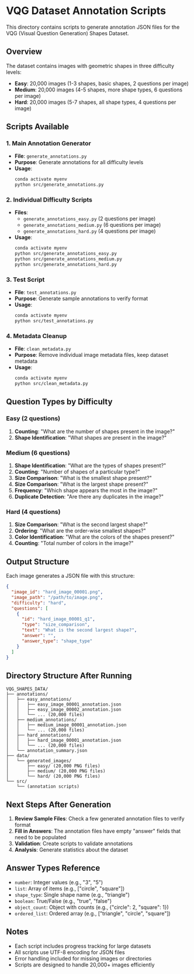 # VQG Dataset Annotation Scripts

This directory contains scripts to generate annotation JSON files for the VQG (Visual Question Generation) Shapes Dataset.

## Overview

The dataset contains images with geometric shapes in three difficulty levels:
- **Easy**: 20,000 images (1-3 shapes, basic shapes, 2 questions per image)
- **Medium**: 20,000 images (4-5 shapes, more shape types, 6 questions per image)  
- **Hard**: 20,000 images (5-7 shapes, all shape types, 4 questions per image)

## Scripts Available

### 1. Main Annotation Generator
- **File**: `generate_annotations.py`
- **Purpose**: Generate annotations for all difficulty levels
- **Usage**: 
  ```bash
  conda activate myenv
  python src/generate_annotations.py
  ```

### 2. Individual Difficulty Scripts
- **Files**: 
  - `generate_annotations_easy.py` (2 questions per image)
  - `generate_annotations_medium.py` (6 questions per image)
  - `generate_annotations_hard.py` (4 questions per image)
- **Usage**:
  ```bash
  conda activate myenv
  python src/generate_annotations_easy.py
  python src/generate_annotations_medium.py
  python src/generate_annotations_hard.py
  ```

### 3. Test Script
- **File**: `test_annotations.py`
- **Purpose**: Generate sample annotations to verify format
- **Usage**:
  ```bash
  conda activate myenv
  python src/test_annotations.py
  ```

### 4. Metadata Cleanup
- **File**: `clean_metadata.py`
- **Purpose**: Remove individual image metadata files, keep dataset metadata
- **Usage**:
  ```bash
  conda activate myenv
  python src/clean_metadata.py
  ```

## Question Types by Difficulty

### Easy (2 questions)
1. **Counting**: "What are the number of shapes present in the image?"
2. **Shape Identification**: "What shapes are present in the image?"

### Medium (6 questions)
1. **Shape Identification**: "What are the types of shapes present?"
2. **Counting**: "Number of shapes of a particular type?"
3. **Size Comparison**: "What is the smallest shape present?"
4. **Size Comparison**: "What is the largest shape present?"
5. **Frequency**: "Which shape appears the most in the image?"
6. **Duplicate Detection**: "Are there any duplicates in the image?"

### Hard (4 questions)
1. **Size Comparison**: "What is the second largest shape?"
2. **Ordering**: "What are the order-wise smallest shapes?"
3. **Color Identification**: "What are the colors of the shapes present?"
4. **Counting**: "Total number of colors in the image?"

## Output Structure

Each image generates a JSON file with this structure:

```json
{
  "image_id": "hard_image_00001.png",
  "image_path": "/path/to/image.png",
  "difficulty": "hard",
  "questions": [
    {
      "id": "hard_image_00001_q1",
      "type": "size_comparison",
      "text": "What is the second largest shape?",
      "answer": "",
      "answer_type": "shape_type"
    }
  ]
}
```

## Directory Structure After Running

```
VQG_SHAPES_DATA/
├── annotations/
│   ├── easy_annotations/
│   │   ├── easy_image_00001_annotation.json
│   │   ├── easy_image_00002_annotation.json
│   │   └── ... (20,000 files)
│   ├── medium_annotations/
│   │   ├── medium_image_00001_annotation.json
│   │   └── ... (20,000 files)
│   ├── hard_annotations/
│   │   ├── hard_image_00001_annotation.json
│   │   └── ... (20,000 files)
│   └── annotation_summary.json
├── data/
│   └── generated_images/
│       ├── easy/ (20,000 PNG files)
│       ├── medium/ (20,000 PNG files)
│       └── hard/ (20,000 PNG files)
└── src/
    └── (annotation scripts)
```

## Next Steps After Generation

1. **Review Sample Files**: Check a few generated annotation files to verify format
2. **Fill in Answers**: The annotation files have empty "answer" fields that need to be populated
3. **Validation**: Create scripts to validate annotations
4. **Analysis**: Generate statistics about the dataset

## Answer Types Reference

- `number`: Integer values (e.g., "3", "5")
- `list`: Array of items (e.g., ["circle", "square"])
- `shape_type`: Single shape name (e.g., "triangle")
- `boolean`: True/False (e.g., "true", "false")
- `object_count`: Object with counts (e.g., {"circle": 2, "square": 1})
- `ordered_list`: Ordered array (e.g., ["triangle", "circle", "square"])

## Notes

- Each script includes progress tracking for large datasets
- All scripts use UTF-8 encoding for JSON files
- Error handling included for missing images or directories
- Scripts are designed to handle 20,000+ images efficiently
